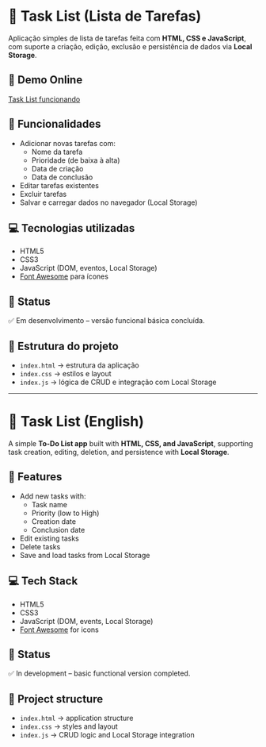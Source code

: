 # 📝 Task List (Lista de Tarefas)

Aplicação simples de lista de tarefas feita com **HTML, CSS e JavaScript**, com suporte a criação, edição, exclusão e persistência de dados via **Local Storage**.

## 🔗 Demo Online
[Task List funcionando]((https://augustohen.github.io/Task-List/))

## 🚀 Funcionalidades
- Adicionar novas tarefas com:
  - Nome da tarefa
  - Prioridade (de baixa à alta)
  - Data de criação
  - Data de conclusão
- Editar tarefas existentes
- Excluir tarefas
- Salvar e carregar dados no navegador (Local Storage)

## 💻 Tecnologias utilizadas
- HTML5
- CSS3
- JavaScript (DOM, eventos, Local Storage)
- [Font Awesome](https://fontawesome.com/) para ícones

## 📌 Status
✅ Em desenvolvimento – versão funcional básica concluída.

## 📂 Estrutura do projeto
- `index.html` → estrutura da aplicação  
- `index.css` → estilos e layout  
- `index.js` → lógica de CRUD e integração com Local Storage  

---

# 📝 Task List (English)

A simple **To-Do List app** built with **HTML, CSS, and JavaScript**, supporting task creation, editing, deletion, and persistence with **Local Storage**.

## 🚀 Features
- Add new tasks with:
  - Task name
  - Priority (low to High)
  - Creation date
  - Conclusion date
- Edit existing tasks
- Delete tasks
- Save and load tasks from Local Storage

## 💻 Tech Stack
- HTML5  
- CSS3  
- JavaScript (DOM, events, Local Storage)  
- [Font Awesome](https://fontawesome.com/) for icons  

## 📌 Status
✅ In development – basic functional version completed.


## 📂 Project structure
- `index.html` → application structure  
- `index.css` → styles and layout  
- `index.js` → CRUD logic and Local Storage integration  
